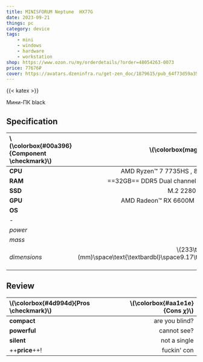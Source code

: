 ```yaml
---
title: MINISFORUM Neptune  HX77G
date: 2023-09-21
things: pc 
category: device
tags:
    - mini
    - windows
    - hardware
    - workstation
shop: https://www.ozon.ru/my/orderdetails/?order=48054263-0073
price: 77676₽
cover: https://avatars.dzeninfra.ru/get-zen_doc/1879615/pub_64f73d59a35e890be44986c1_64f73d60a35e890be44988dc/scale_1200
---
```

{{< katex >}}

Мини-ПК black

## Specification

| \\(\colorbox{#00a396}{Component \checkmark}\\) |                                                    \\(\colorbox{magenta}{$\chi$installed}\\) |
| :--------------------------------------------- | -------------------------------------------------------------------------------------------: |
| **CPU**                                        |                                                     AMD Ryzen™ 7 7735HS , 8 Cores/16 Threads |
| **RAM**                                        |                                                  ==32GB== DDR5 Dual channel (SODIMM Slots×2) |
| **SSD**                                        |                                                                    M.2 2280 SSD Slot ==1TB== |
| **GPU**                                        |                                                         AMD Radeon™ RX 6600M (GDDR6 ==8GB==) |
| **OS**                                         |                                                                                   Windows 11 |
| -                                              |                                                                                            - |
| _power_                                        |                                                                                       DC 19V |
| _mass_                                         |                                                                                       2.72kg |
| _dimensions_                                   | \\(233\times233\times160 (mm)\space\text{\textbardbl}\space9.17\times9.17\times6.3 (inch)\\) |

## Review

| \\(\colorbox{#4d994d}{Pros \checkmark}\\) | \\(\colorbox{#aa1e1e}{Cons $\chi$}\\) |
| :---------------------------------------- | ------------------------------------: |
| **compact**                               |                        are you blind? |
| **powerful**                              |                           cannot see? |
| **silent**                                |                          not a single |
| ++**price**++!                            |                          fuckin'  con |
